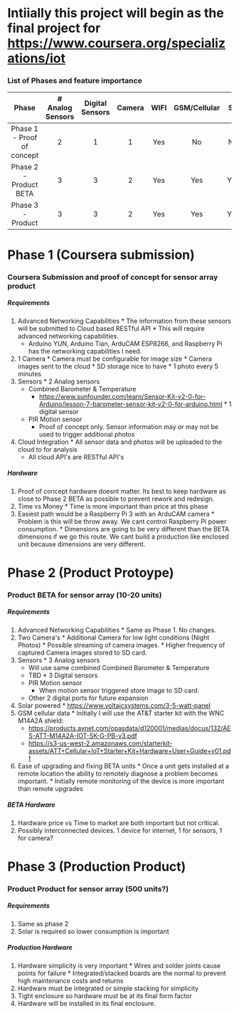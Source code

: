 Intiially this project will begin as the final project for
https://www.coursera.org/specializations/iot
============================

### List of Phases and feature importance

|        Phase                | # Analog Sensors | Digital Sensors | Camera | WIFI | GSM/Cellular | SD  | Power Consumption | Cloud Integration | Cloud Application | Cloud Data Analysis | 
| :-------------------------: |:----------------:| :-------------: | :----: | :--: | :----------: | :-: | :---------------: | :---------------: | :---------------: | :-----------------: |  
| Phase 1 - Proof of concept  | 2                |   1             | 1      | Yes  | No           | No  | Not important     | Yes - Full        | Simple            | No                  |
| Phase 2 - Product BETA      | 3                |   3             | 2      | Yes  | Yes          | Yes | Possibly Solar    | Yes - Full        | Functional        | No                  |
| Phase 3 - Product           | 3                |   3             | 2      | Yes  | Yes          | Yes | Solar Required    | Yes - Full        | Advanced          | Yes                 |

# Phase 1 (Coursera submission)
### Coursera Submission and proof of concept for sensor array product
##### Requirements
  1. Advanced Networking Capabilities
    * The information from these sensors will be submitted to Cloud based RESTful API
    * This will require advanced networking capabilities.
      * Arduino YUN, Arduino Tian, ArduCAM ESP8266, and Raspberry Pi has the networking capabilities I need.
  2. 1 Camera
    * Camera must be configurable for image size
    * Camera images sent to the cloud
    * SD storage nice to have
    * 1 photo every 5 minutes
  3. Sensors
    * 2 Analog sensors
      * Combined Barometer & Temperature 
        * https://www.sunfounder.com/learn/Sensor-Kit-v2-0-for-Arduino/lesson-7-barometer-sensor-kit-v2-0-for-arduino.html
    * 1 digital sensor
      * PIR Motion sensor
        * Proof of concept only. Sensor information may or may not be used to trigger additional photos
  4. Cloud Integration
    * All sensor data and photos will be uploaded to the cloud to for analysis
      * All cloud API's are RESTful API's

##### Hardware
  1. Proof of concept hardware doesnt matter. Its best to keep hardware as close to Phase 2 BETA as possible to prevent rework and redesign.      
  2. Time vs Money
    * Time is more important than price at this phase
  3. Easiest path would be a Raspberry Pi 3 with an ArduCAM camera
    * Problem is this will be throw away. We cant control Raspberry Pi power consumption.
    * Dimensions are going to be very different than the BETA dimensions if we go this route. We cant build a production like enclosed unit because dimensions are very different.
        
# Phase 2 (Product Protoype)
### Product BETA for sensor array (10-20 units)
##### Requirements
  1. Advanced Networking Capabilities
    * Same as Phase 1. No changes.
  2. Two Camera's
    * Additional Camera for low light conditions (Night Photos)
    * Possible streaming of camera images.
    * Higher frequency of captured Camera images stored to SD card.
  3. Sensors
    * 3 Analog sensors
      * Will use same combined Combined Barometer & Temperature 
      * TBD
    * 3 Digital sensors
      * PIR Motion sensor
        * When motion sensor triggered store image to SD card.
      * Other 2 digital ports for future expansion
  4. Solar powered
    * https://www.voltaicsystems.com/3-5-watt-panel
  5. GSM cellular data
    * Initially I will use the AT&T starter kit with the WNC M14A2A shield:
      * https://products.avnet.com/opasdata/d120001/medias/docus/132/AES-ATT-M14A2A-IOT-SK-G-PB-v3.pdf
      * https://s3-us-west-2.amazonaws.com/starterkit-assets/ATT+Cellular+IoT+Starter+Kit+Hardware+User+Guide+v01.pdf
  6. Ease of upgrading and fixing BETA units
    * Once a unit gets installed at a remote location the ability to remotely diagnose a problem becomes important.
    * Initially remote monitoring of the device is more important than remote upgrades

##### BETA Hardware
  1. Hardware price vs Time to market are both important but not critical.
  2. Possibly interconnected devices. 1 device for internet, 1 for sensors, 1 for camera?
    
# Phase 3 (Production Product)
### Product Product for sensor array (500 units?)
##### Requirements
  1. Same as phase 2
  2. Solar is required so lower consumption is important

##### Production Hardware
  1. Hardware simplicity is very important
    * Wires and solder joints cause points for failure
    * Integrated/stacked boards are the normal to prevent high maintenance costs and returns
  2. Hardware must be integrated or simple stacking for simplicity
  3. Tight enclosure so hardware must be at its final form factor
  4. Hardware will be installed in its final enclosure.
